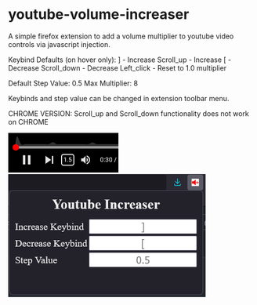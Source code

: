 # youtube-volume-increaser
A simple firefox extension to add a volume multiplier to youtube video controls via javascript injection.

Keybind Defaults (on hover only):
  ] - Increase
  Scroll_up - Increase
  [ - Decrease
  Scroll_down - Decrease
  Left_click - Reset to 1.0 multiplier
  
Default Step Value: 0.5
Max Multiplier: 8

Keybinds and step value can be changed in extension toolbar menu.

CHROME VERSION:
Scroll_up and Scroll_down functionality does not work on CHROME

![img_1](img_1.png)
![img_2](img_2.png)
